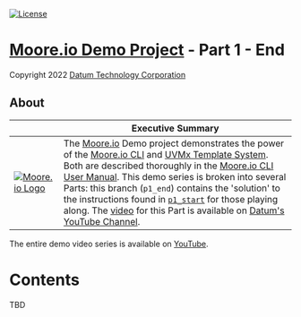 [![License](https://img.shields.io/badge/License-Apache%202.0-blue.svg)](https://opensource.org/licenses/Apache-2.0)

# [Moore.io Demo Project](https://github.com/Datum-Technology-Corporation/mio_demo) - Part 1 - End
Copyright 2022 [Datum Technology Corporation](https://datumtc.ca/)

## About
|  | Executive Summary |
|-|-|
| [![Moore.io Logo](https://www.mooreio.com/content/images/logo.png)](https://www.mooreio.com/) | The [Moore.io](https://www.mooreio.com/) Demo project demonstrates the power of the [Moore.io CLI](https://mooreio-client.readthedocs.io/en/latest/commands.html) and [UVMx Template System](https://mooreio-client.readthedocs.io/en/latest/code_templates.html).  Both are described thoroughly in the [Moore.io CLI User Manual](https://mooreio-client.readthedocs.io/en/latest/index.html).  This demo series is broken into several Parts: this branch (`p1_end`) contains the 'solution' to the instructions found in [`p1_start`](https://github.com/Datum-Technology-Corporation/mio_demo/tree/p1_start) for those playing along.  The [video](https://www.youtube.com/channel/UCSqqT6JtmecBIoC_3DMLk0g) for this Part is available on [Datum's YouTube Channel](https://www.youtube.com/channel/UCSqqT6JtmecBIoC_3DMLk0g).

The entire demo video series is available on [YouTube](https://www.youtube.com/channel/UCSqqT6JtmecBIoC_3DMLk0g).

# Contents
TBD
